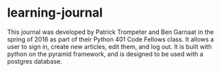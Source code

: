 # learning-journal

This journal was developed by Patrick Trompeter and Ben Garnaat in the spring of 2016 as part of their Python 401 Code Fellows class.  It allows a user to sign in, create new articles, edit them, and log out.  It is built with python on the pyramid framework, and is designed to be used with a postgres database. 